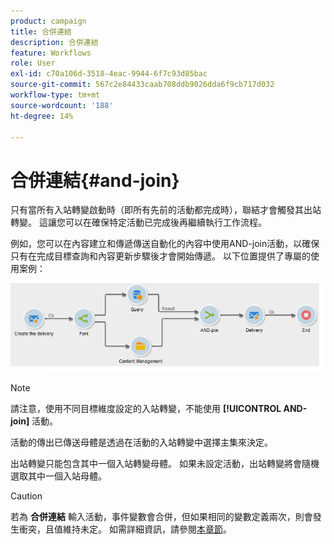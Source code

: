 ```yaml
---
product: campaign
title: 合併連結
description: 合併連結
feature: Workflows
role: User
exl-id: c70a106d-3518-4eac-9944-6f7c93d85bac
source-git-commit: 567c2e84433caab708ddb9026dda6f9cb717d032
workflow-type: tm+mt
source-wordcount: '188'
ht-degree: 14%

---
```


# 合併連結{#and-join}



只有當所有入站轉變啟動時（即所有先前的活動都完成時），聯結才會觸發其出站轉變。 這讓您可以在確保特定活動已完成後再繼續執行工作流程。

例如，您可以在內容建立和傳遞傳送自動化的內容中使用AND-join活動，以確保只有在完成目標查詢和內容更新步驟後才會開始傳遞。 以下位置提供了專屬的使用案例：

![](assets/and-join-usage.png)

>[!NOTE]
>
>請注意，使用不同目標維度設定的入站轉變，不能使用 **[!UICONTROL AND-join]** 活動。

活動的傳出已傳送母體是透過在活動的入站轉變中選擇主集來決定。

出站轉變只能包含其中一個入站轉變母體。 如果未設定活動，出站轉變將會隨機選取其中一個入站母體。

>[!CAUTION]
>
>若為 **合併連結** 輸入活動，事件變數會合併，但如果相同的變數定義兩次，則會發生衝突，且值維持未定。 如需詳細資訊，請參閱[本章節](javascript-scripts-and-templates.md#event-variables)。
